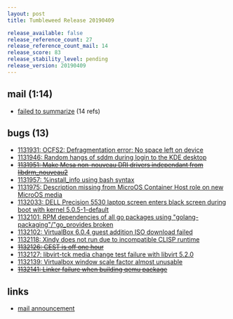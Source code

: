 ```yaml
---
layout: post
title: Tumbleweed Release 20190409

release_available: false
release_reference_count: 27
release_reference_count_mail: 14
release_score: 83
release_stability_level: pending
release_version: 20190409
---
```


## mail (1:14)

- [failed to summarize](https://lists.opensuse.org/opensuse-factory/2019-04/msg00199.html) (14 refs)

## bugs (13)

<!--more-->

- [1131931: OCFS2:  Defragmentation error: No space left on device](https://bugzilla.opensuse.org/show_bug.cgi?id=1131931)
- [1131946: Random hangs of sddm during login to the KDE desktop](https://bugzilla.opensuse.org/show_bug.cgi?id=1131946)
- ~~[1131951: Make Mesa non-nouveau DRI drivers independant from libdrm_nouveau2](https://bugzilla.opensuse.org/show_bug.cgi?id=1131951)~~
- [1131957: %install_info using bash syntax](https://bugzilla.opensuse.org/show_bug.cgi?id=1131957)
- [1131975: Description missing from MicroOS Container Host role on new MicroOS media](https://bugzilla.opensuse.org/show_bug.cgi?id=1131975)
- [1132033: DELL Precision 5530 laptop screen enters black screen during boot with kernel 5.0.5-1-default](https://bugzilla.opensuse.org/show_bug.cgi?id=1132033)
- [1132101: RPM dependencies of all go packages using "golang-packaging"/"go_provides broken](https://bugzilla.opensuse.org/show_bug.cgi?id=1132101)
- [1132102: VirtualBox 6.0.4 guest addition ISO download failed](https://bugzilla.opensuse.org/show_bug.cgi?id=1132102)
- [1132118: Xindy does not run due to incompatible CLISP runtime](https://bugzilla.opensuse.org/show_bug.cgi?id=1132118)
- ~~[1132126: CEST is off one hour](https://bugzilla.opensuse.org/show_bug.cgi?id=1132126)~~
- [1132127: libvirt-tck media change test failure with libvirt 5.2.0](https://bugzilla.opensuse.org/show_bug.cgi?id=1132127)
- [1132139: Virtualbox window scale factor almost unusable](https://bugzilla.opensuse.org/show_bug.cgi?id=1132139)
- ~~[1132141: Linker failure when building qemu package](https://bugzilla.opensuse.org/show_bug.cgi?id=1132141)~~



## links

- [mail announcement](https://lists.opensuse.org/opensuse-factory/2019-04/msg00184.html)

